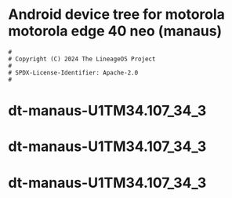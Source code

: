 # Android device tree for motorola motorola edge 40 neo (manaus)

```
#
# Copyright (C) 2024 The LineageOS Project
#
# SPDX-License-Identifier: Apache-2.0
#
```
# dt-manaus-U1TM34.107_34_3
# dt-manaus-U1TM34.107_34_3
# dt-manaus-U1TM34.107_34_3
